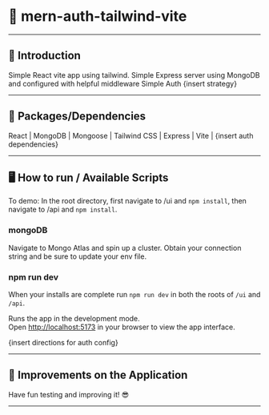 
# 👾 mern-auth-tailwind-vite
---

## 👋  Introduction

Simple React vite app using tailwind. 
Simple Express server using MongoDB and configured with helpful middleware
Simple Auth {insert strategy}

---

## 💪  Packages/Dependencies

React | MongoDB | Mongoose | Tailwind CSS | Express | Vite | {insert auth dependencies}

---


## 🖥  How to run / Available Scripts

To demo: In the root directory, first navigate to /ui and `npm install`, then navigate to /api and `npm install`. 

### mongoDB
Navigate to Mongo Atlas and spin up a cluster. Obtain your connection string and be sure to update your env file.

### npm run dev
When your installs are complete run `npm run dev` in both the roots of `/ui` and `/api`. 

Runs the app in the development mode.\
Open [http://localhost:5173](http://localhost:5173) in your browser to view the app interface.

{insert directions for auth config}

---


## 🔨  Improvements on the Application


Have fun testing and improving it! 😎

---

 
 

